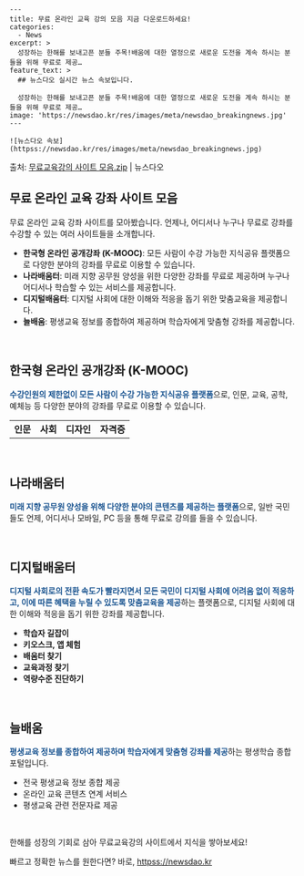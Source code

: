     ---
    title: 무료 온라인 교육 강의 모음 지금 다운로드하세요!
    categories:
      - News
    excerpt: >
      성장하는 한해를 보내고픈 분들 주목!배움에 대한 열정으로 새로운 도전을 계속 하시는 분들을 위해 무료로 제공…
    feature_text: >
      ## 뉴스다오 실시간 뉴스 속보입니다.
    
      성장하는 한해를 보내고픈 분들 주목!배움에 대한 열정으로 새로운 도전을 계속 하시는 분들을 위해 무료로 제공…
    image: 'https://newsdao.kr/res/images/meta/newsdao_breakingnews.jpg'
    ---
    
    ![뉴스다오 속보](httpss://newsdao.kr/res/images/meta/newsdao_breakingnews.jpg)

<p>출처: <a href="httpss://newsdao.kr/3025" rel="dofollow">무료교육강의 사이트 모음.zip</a> | 뉴스다오</p>

<h2 data-ke-size="size26">무료 온라인 교육 강좌 사이트 모음</h2>
무료 온라인 교육 강좌 사이트를 모아봤습니다. 언제나, 어디서나 누구나 무료로 강좌를 수강할 수 있는 여러 사이트들을 소개합니다.

<ul>
  <li><b>한국형 온라인 공개강좌 (K-MOOC)</b>: 모든 사람이 수강 가능한 지식공유 플랫폼으로 다양한 분야의 강좌를 무료로 이용할 수 있습니다.</li>
  <li><b>나라배움터</b>: 미래 지향 공무원 양성을 위한 다양한 강좌를 무료로 제공하며 누구나 어디서나 학습할 수 있는 서비스를 제공합니다.</li>
  <li><b>디지털배움터</b>: 디지털 사회에 대한 이해와 적응을 돕기 위한 맞춤교육을 제공합니다.</li>
  <li><b>늘배움</b>: 평생교육 정보를 종합하여 제공하며 학습자에게 맞춤형 강좌를 제공합니다.</li>
</ul>

<p data-ke-size="size16">&nbsp;</p>

<h2 data-ke-size="size26">한국형 온라인 공개강좌 (K-MOOC)</h2>
<b><span style="color: #1a5490;">수강인원의 제한없이 모든 사람이 수강 가능한 지식공유 플랫폼</span></b>으로, 인문, 교육, 공학, 예체능 등 다양한 분야의 강좌를 무료로 이용할 수 있습니다.

<table>
  <tr>
    <td style="text-align: center; height: 17px;"><b>인문</b></td>
    <td style="text-align: center; height: 17px;"><b>사회</b></td>
    <td style="text-align: center; height: 17px;"><b>디자인</b></td>
    <td style="text-align: center; height: 17px;"><b>자격증</b></td>
  </tr>
</table>

<p data-ke-size="size16">&nbsp;</p>

<h2 data-ke-size="size26">나라배움터</h2>
<b><span style="color: #1a5490;">미래 지향 공무원 양성을 위해 다양한 분야의 콘텐츠를 제공하는 플랫폼</span></b>으로, 일반 국민들도 언제, 어디서나 모바일, PC 등을 통해 무료로 강의를 들을 수 있습니다.

<p data-ke-size="size16">&nbsp;</p>

<h2 data-ke-size="size26">디지털배움터</h2>
<b><span style="color: #1a5490;">디지털 사회로의 전환 속도가 빨라지면서 모든 국민이 디지털 사회에 어려움 없이 적응하고, 이에 따른 혜택을 누릴 수 있도록 맞춤교육을 제공</span></b>하는 플랫폼으로, 디지털 사회에 대한 이해와 적응을 돕기 위한 강좌를 제공합니다.

<ul>
  <li><b>학습자 길잡이</b></li>
  <li><b>키오스크, 앱 체험</b></li>
  <li><b>배움터 찾기</b></li>
  <li><b>교육과정 찾기</b></li>
  <li><b>역량수준 진단하기</b></li>
</ul>

<p data-ke-size="size16">&nbsp;</p>

<h2 data-ke-size="size26">늘배움</h2>
<b><span style="color: #1a5490;">평생교육 정보를 종합하여 제공하며 학습자에게 맞춤형 강좌를 제공</span></b>하는 평생학습 종합포털입니다.

<ul>
  <li>전국 평생교육 정보 종합 제공</li>
  <li>온라인 교육 콘텐츠 연계 서비스</li>
  <li>평생교육 관련 전문자료 제공</li>
</ul>

<p data-ke-size="size16">&nbsp;</p>

한해를 성장의 기회로 삼아 무료교육강의 사이트에서 지식을 쌓아보세요! 

빠르고 정확한 뉴스를 원한다면? 바로, <a href="httpss://newsdao.kr" rel="dofollow">httpss://newsdao.kr</a>


    